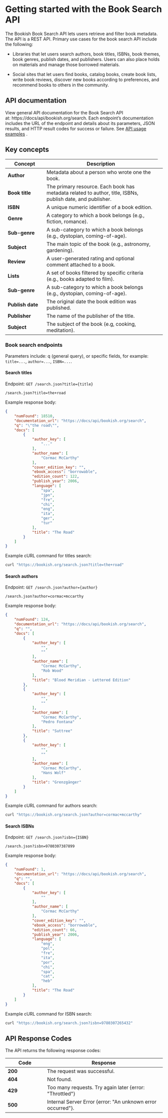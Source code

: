 # Getting started with the Book Search API

The Bookish Book Search API lets users retrieve and filter book metadata. The API is a
REST API. Primary use cases for the book search API include the following:

* Libraries that let users search authors, book titles, ISBNs, book themes, book
  genres, publish dates, and publishers. Users can also place holds on materials
  and manage those borrowed materials.

* Social sites that let users find books, catalog books, create book lists,
  write book reviews, discover new books according to preferences, and recommend
  books to others in the community.

## API documentation

View general API documentation for the Book Search API
at: https://docs/api/bookish.org/search. Each endpoint’s documentation includes
the URL of the endpoint and details about its parameters, JSON results, and HTTP
result codes for success or failure. See [API usage examples](#book-search-endpoints) .

## Key concepts

<table>
  <thead>
    <tr>
      <th style="width: 25%;">Concept</th>
      <th style="width: 75%;">Description</th>
    </tr>
  </thead>
  <tbody>
    <tr>
      <td><strong>Author</strong></td>
      <td>Metadata about a person who wrote one the book.</td>
    </tr>
    <tr>
      <td><strong>Book title</strong></td>
      <td>The primary resource. Each book has metadata related to author, title, ISBNs, publish date, and publisher.</td>
    </tr>
    <tr>
      <td><strong>ISBN</strong></td>
      <td>A unique numeric identifier of a book edition.</td>
    </tr>
    <tr>
      <td><strong>Genre</strong></td>
      <td>A category to which a book belongs (e.g., fiction, romance).</td>
    </tr>
    <tr>
      <td><strong>Sub-genre</strong></td>
      <td>A sub-category to which a book belongs (e.g., dystopian, coming-of-age).<td>
    </tr>
    <tr>
      <td><strong>Subject</strong></td>
      <td>The main topic of the book (e.g., astronomy, gardening).<td>
    </tr>
    <tr>
      <td><strong>Review</strong></td>
      <td>A user-generated rating and optional comment attached to a book.<td>
    </tr>
    <tr>
      <td><strong>Lists</strong></td>
      <td>A set of books filtered by specific criteria (e.g., books adapted to film).<td>
    </tr>
    <tr>
      <td><strong>Sub-genre</strong></td>
      <td>A sub-category to which a book belongs (e.g., dystopian, coming-of-age).<td>
    </tr>
    <tr>
      <td><strong>Publish date</strong></td>
      <td>The original date the book edition was published.<td>
    </tr>
    <tr>
      <td><strong>Publisher</strong></td>
      <td>The name of the publisher of the title.<td>
    </tr>
    <tr>
      <td><strong>Subject</strong></td>
      <td>The subject of the book (e.g, cooking, meditation).<td>
    </tr>
  </tbody>
</table>

### Book search endpoints

Parameters include:
q (general query), or specific fields, for example: `title=...`, `author=...`, `ISBN=...`.

#### Search titles

Endpoint: `GET /search.json?title={title}`

```text
/search.json?title=the+road
```
Example response body:

```json
{
    "numFound": 18510,
    "documentation_url": "https://docs/api/bookish.org/search",
    "q": "\"the road\"",
    "docs": [
        {
            "author_key": [
                "..."
            ],
            "author_name": [
                "Cormac McCarthy"
            ],
            "cover_edition_key": "",
            "ebook_access": "borrowable",
            "edition_count": 122,
            "publish_year": 2006,
            "language": [
                "spa",
                "jpn",
                "fre",
                "chi",
                "eng",
                "ita",
                "ger",
                "tur"
            ],
            "title": "The Road"
        }
    ]
}
```

Example cURL command for titles search:

```bash
curl "https://bookish.org/search.json?title=the+road"
```

#### Search authors

Endpoint: `GET /search.json?author={author}`

```text
/search.json?author=cormac+mccarthy
```

Example response body:

```json
{
    "numFound": 124,
    "documentation_url": "https://docs/api/bookish.org/search",
    "q": "",
    "docs": [
        {
            "author_key": [
                "",
                ""
            ],
            "author_name": [
                "Cormac McCarthy",
                "Rob Wood"
            ],
            "title": "Blood Meridian - Lettered Edition"
        },
        {
            "author_key": [
                "",
                ""
            ],
            "author_name": [
                "Cormac McCarthy",
                "Pedro Fontana"
            ],
            "title": "Suttree"
        },
        {
            "author_key": [
                "",
                ""
            ],
            "author_name": [
                "Cormac McCarthy",
                "Hans Wolf"
            ],
            "title": "Grenzgänger"
        }
    ]
}
```

Example cURL command for authors search:

```bash
curl "https://bookish.org/search.json?author=cormac+mccarthy"
```

#### Search ISBNs

Endpoint: `GET /search.json?isbn={ISBN}`

```text
/search.json?isbn=9780307387899
```
Example response body:

```json
{
    "numFound": 1,
    "documentation_url": "https://docs/api/bookish.org/search",
    "q": "",
    "docs": [
        {
            "author_key": [
                ""
            ],
            "author_name": [
                "Cormac McCarthy"
            ],
            "cover_edition_key": "",
            "ebook_access": "borrowable",
            "edition_count": 66,
            "publish_year": 2006,
            "language": [
                "eng",
                "pol",
                "fre",
                "ita",
                "por",
                "chi",
                "spa",
                "cat",
                "heb"
            ],
            "title": "The Road"
        }
    ]
}
```

Example cURL command for ISBN search:

```bash
curl "https://bookish.org/search.json?isbn=9780307265432"
```

## API Response Codes

The API returns the following response codes:

<table>
  <thead>
    <tr>
      <th style="width: 25%;">Code</th>
      <th style="width: 75%;">Response</th>
    </tr>
  </thead>
  <tbody>
    <tr>
      <td><strong>200</strong></td>
      <td>The request was successful.</td>
    </tr>
    <tr>
      <td><strong>404</strong></td>
      <td>Not found.</td>
    </tr>
    <tr>
      <td><strong>429</strong></td>
      <td>Too many requests. Try again later {error: "Throttled"}</td>
    </tr>
    <tr>
      <td><strong>500</strong></td>
      <td>Internal Server Error	{error: "An unknown error occurred"}.</td>
    </tr>
  </tbody>
</table>